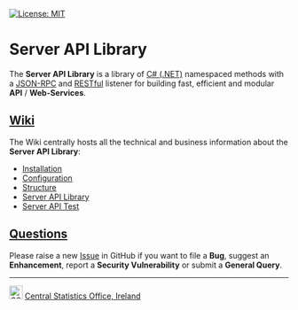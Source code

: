[![License: MIT](https://img.shields.io/badge/License-MIT-yellow.svg)](https://opensource.org/licenses/MIT)

# Server API Library
The **Server API Library** is a library of [C# (.NET)](https://docs.microsoft.com/en-us/dotnet/csharp/) namespaced methods with a [JSON-RPC](https://www.jsonrpc.org/specification) and [RESTful](https://en.wikipedia.org/wiki/Representational_state_transfer) listener for building fast, efficient and modular **API** / **Web-Services**.

## [Wiki](https://github.com/CSOIreland/Server-API-Library/wiki)
The Wiki centrally hosts all the technical and business information about the **Server API Library**:

* [Installation](https://github.com/CSOIreland/Server-API-Library/wiki/Server-API-Library-Installation)
* [Configuration](https://github.com/CSOIreland/Server-API-Library/wiki/Configuration)
* [Structure](https://github.com/CSOIreland/Server-API-Library/wiki/Structure)
* [Server API Library](https://github.com/CSOIreland/Server-API-Library/wiki/API-Library)
* [Server API Test](https://github.com/CSOIreland/Server-API-Library/wiki/API-Test)

## [Questions](https://github.com/CSOIreland/Server-API-Library/issues/new/choose)
Please raise a new [Issue](https://github.com/CSOIreland/Server-API-Library/issues/new/choose) in GitHub if you want to file a **Bug**, suggest an **Enhancement**, report a **Security Vulnerability** or submit a **General Query**.

***
<img src="https://user-images.githubusercontent.com/5030226/60980383-47ccbf80-a32c-11e9-8572-3c234abcd9fb.png" Title="CSO" alt="CSO" width="24"> [Central Statistics Office, Ireland](https://www.cso.ie/)   
